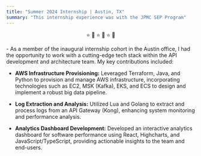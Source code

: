 ```yaml
---
title: "Summer 2024 Internship | Austin, TX" 
summary: "This internship experience was with the JPMC SEP Program" 
---
```

<!-- ### Summer 2024 Internship | Austin, TX ⭐ 🦇 -->
<p style="text-align: center;">⭐ 🦇 ⭐ 🦇 ⭐ 🦇</p>
- As a member of the inaugural internship cohort in the Austin office, I had the opportunity to work with a cutting-edge tech stack within the API development and architecture team. My key contributions included:

- **AWS Infrastructure Provisioning:** Leveraged Terraform, Java, and Python to provision and manage AWS infrastructure, incorporating technologies such as EC2, MSK (Kafka), EKS, and ECS to design and implement a robust big data pipeline.
  
- **Log Extraction and Analysis:** Utilized Lua and Golang to extract and process logs from an API Gateway (Kong), enhancing system monitoring and performance analysis.
  
- **Analytics Dashboard Development:** Developed an interactive analytics dashboard for software performance using React, Highcharts, and JavaScript/TypeScript, providing actionable insights to the team and end-users.
